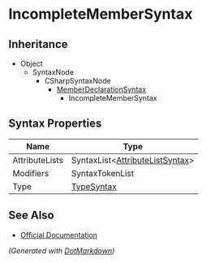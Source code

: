 # IncompleteMemberSyntax

## Inheritance

* Object
  * SyntaxNode
    * CSharpSyntaxNode
      * [MemberDeclarationSyntax](MemberDeclarationSyntax.md)
        * IncompleteMemberSyntax

## Syntax Properties

| Name           | Type                                                       |
| -------------- | ---------------------------------------------------------- |
| AttributeLists | SyntaxList\<[AttributeListSyntax](AttributeListSyntax.md)> |
| Modifiers      | SyntaxTokenList                                            |
| Type           | [TypeSyntax](TypeSyntax.md)                                |

## See Also

* [Official Documentation](https://docs.microsoft.com/en-us/dotnet/api/microsoft.codeanalysis.csharp.syntax.incompletemembersyntax)


*\(Generated with [DotMarkdown](http://github.com/JosefPihrt/DotMarkdown)\)*